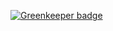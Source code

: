 
[![Greenkeeper badge](https://badges.greenkeeper.io/ajax27/royal-travel.svg)](https://greenkeeper.io/)

